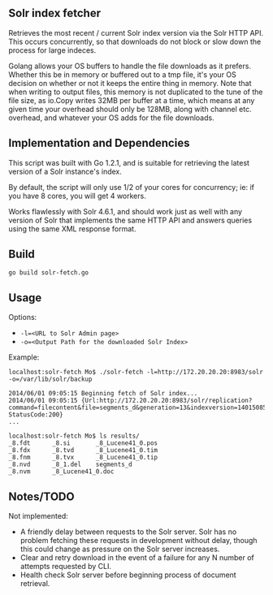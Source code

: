 ## Solr index fetcher
Retrieves the most recent / current Solr index version via the Solr HTTP API. This occurs concurrently, so that downloads do not block or slow down the process for large indeces.

Golang allows your OS buffers to handle the file downloads as it prefers. Whether this be in memory or buffered out to a tmp file, it's your OS decision on whether or not it keeps the entire thing in memory. Note that when writing to output files, this memory is not duplicated to the tune of the file size, as io.Copy writes 32MB per buffer at a time, which means at any given time your overhead should only be 128MB, along with channel etc. overhead, and whatever your OS adds for the file downloads.

## Implementation and Dependencies
This script was built with Go 1.2.1, and is suitable for retrieving the latest version of a Solr instance's index.

By default, the script will only use 1/2 of your cores for concurrency; ie: if you have 8 cores, you will get 4 workers. 

Works flawlessly with Solr 4.6.1, and should work just as well with any version of Solr that implements the same HTTP API and answers queries using the same XML response format.

## Build
    go build solr-fetch.go

## Usage
Options:
- `-l=<URL to Solr Admin page>`
- `-o=<Output Path for the downloaded Solr Index>`

Example:

    localhost:solr-fetch Mo$ ./solr-fetch -l=http://172.20.20.20:8983/solr -o=/var/lib/solr/backup
    
    2014/06/01 09:05:15 Beginning fetch of Solr index...
    2014/06/01 09:05:15 {Url:http://172.20.20.20:8983/solr/replication?command=filecontent&file=segments_d&generation=13&indexversion=1401508582278&wt=filestream StatusCode:200}
  	...

    localhost:solr-fetch Mo$ ls results/
    _8.fdt      _8.si       _8_Lucene41_0.pos
    _8.fdx      _8.tvd      _8_Lucene41_0.tim
    _8.fnm      _8.tvx      _8_Lucene41_0.tip
    _8.nvd      _8_1.del    segments_d
    _8.nvm      _8_Lucene41_0.doc

## Notes/TODO
Not implemented:
- A friendly delay between requests to the Solr server. Solr has no problem fetching these requests in development without delay, though this could change as pressure on the Solr server increases.
- Clear and retry download in the event of a failure for any N number of attempts requested by CLI.
- Health check Solr server before beginning process of document retrieval.
